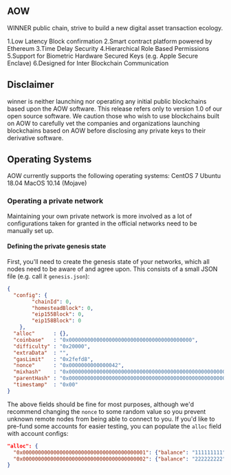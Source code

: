 ## AOW

WINNER public chain, strive to build a new digital asset transaction ecology.

1.Low Latency Block confirmation
2.Smart contract platform powered by Ethereum
3.Time Delay Security
4.Hierarchical Role Based Permissions
5.Support for Biometric Hardware Secured Keys (e.g. Apple Secure Enclave)
6.Designed for Inter Blockchain Communication

## Disclaimer

winner is neither launching nor operating any initial public blockchains based upon the AOW software. This release refers only to version 1.0 of our open source software. We caution those who wish to use blockchains built on AOW to carefully vet the companies and organizations launching blockchains based on AOW before disclosing any private keys to their derivative software.

## Operating Systems

AOW currently supports the following operating systems:
CentOS 7
Ubuntu 18.04
MacOS 10.14 (Mojave)

### Operating a private network

Maintaining your own private network is more involved as a lot of configurations taken for granted in
the official networks need to be manually set up.

#### Defining the private genesis state

First, you'll need to create the genesis state of your networks, which all nodes need to be aware of
and agree upon. This consists of a small JSON file (e.g. call it `genesis.json`):

```json
{
  "config": {
        "chainId": 0,
        "homesteadBlock": 0,
        "eip155Block": 0,
        "eip158Block": 0
    },
  "alloc"      : {},
  "coinbase"   : "0x0000000000000000000000000000000000000000",
  "difficulty" : "0x20000",
  "extraData"  : "",
  "gasLimit"   : "0x2fefd8",
  "nonce"      : "0x0000000000000042",
  "mixhash"    : "0x0000000000000000000000000000000000000000000000000000000000000000",
  "parentHash" : "0x0000000000000000000000000000000000000000000000000000000000000000",
  "timestamp"  : "0x00"
}
```

The above fields should be fine for most purposes, although we'd recommend changing the `nonce` to
some random value so you prevent unknown remote nodes from being able to connect to you. If you'd
like to pre-fund some accounts for easier testing, you can populate the `alloc` field with account
configs:

```json
"alloc": {
  "0x0000000000000000000000000000000000000001": {"balance": "111111111"},
  "0x0000000000000000000000000000000000000002": {"balance": "222222222"}
}
```

